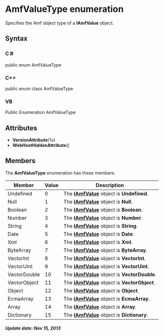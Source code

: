 # AmfValueType enumeration
Specifies the Amf object type of a **IAmfValue** object.

## Syntax

### C＃
public enum AmfValueType

### C++
public enum class AmfValueType

### VB
Public Enumeration AmfValueType

## Attributes

- **VersionAttribute**(1u)
- **WebHostHiddenAttribute**()

## Members
The **AmfValueType** enumeration has these members.

Member      |Value|Description
------------|-----|-----------
Undefined   |0    |The **[IAmfValue](Root.IAmfValue.md)** object is **Undefined**.
Null        |1    |The **[IAmfValue](Root.IAmfValue.md)** object is **Null**.
Boolean     |2    |The **[IAmfValue](Root.IAmfValue.md)** object is **Boolean**.
Number      |3    |The **[IAmfValue](Root.IAmfValue.md)** object is **Number**.
String      |4    |The **[IAmfValue](Root.IAmfValue.md)** object is **String**.
Date        |5    |The **[IAmfValue](Root.IAmfValue.md)** object is **Date**.
Xml         |6    |The **[IAmfValue](Root.IAmfValue.md)** object is **Xml**.
ByteArray   |7    |The **[IAmfValue](Root.IAmfValue.md)** object is **ByteArray**.
VectorInt   |8    |The **[IAmfValue](Root.IAmfValue.md)** object is **VectorInt**.
VectorUint  |9    |The **[IAmfValue](Root.IAmfValue.md)** object is **VectorUint**.
VectorDouble|10   |The **[IAmfValue](Root.IAmfValue.md)** object is **VectorDouble**.
VectorObject|11   |The **[IAmfValue](Root.IAmfValue.md)** object is **VectorObject**.
Object      |12   |The **[IAmfValue](Root.IAmfValue.md)** object is **Object**.
EcmaArray   |13   |The **[IAmfValue](Root.IAmfValue.md)** object is **EcmaArray**.
Array       |14   |The **[IAmfValue](Root.IAmfValue.md)** object is **Array**.
Dictionary  |15   |The **[IAmfValue](Root.IAmfValue.md)** object is **Dictionary**.

##### Update date: Nov 15, 2013